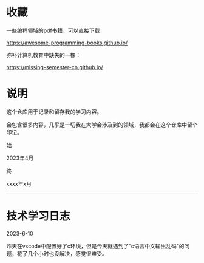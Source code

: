 # 收藏

一些编程领域的pdf书籍，可以直接下载

https://awesome-programming-books.github.io/

弥补计算机教育中缺失的一棵：

https://missing-semester-cn.github.io/



# 说明

这个仓库用于记录和留存我的学习内容。

会包含很多内容，几乎是一切我在大学会涉及到的领域，我都会在这个仓库中留个印记。
 
 
始

2023年4月

终

xxxx年x月

---

# 技术学习日志

2023-6-10

昨天在vscode中配置好了c环境，但是今天就遇到了“c语言中文输出乱码”的问题，花了几个小时也没解决，感觉很难受。
